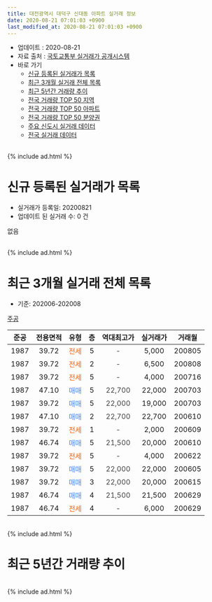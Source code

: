 ```yaml
---
title: 대전광역시 대덕구 신대동 아파트 실거래 정보
date: 2020-08-21 07:01:03 +0900
last_modified_at: 2020-08-21 07:01:03 +0900
---
```


* 업데이트 : 2020-08-21
* 자료 출처 : [국토교통부 실거래가 공개시스템](http://rt.molit.go.kr)
* 바로 가기
    * [신규 등록된 실거래가 목록](#신규-등록된-실거래가-목록)
    * [최근 3개월 실거래 전체 목록](#최근-3개월-실거래-전체-목록)
    * [최근 5년간 거래량 추이](#최근-5년간-거래량-추이)
    * [전국 거래량 TOP 50 지역](https://inasie.github.io/apt-trade-info/최근-3개월-전국에서-가장-거래가-많이-발생한-지역)
    * [전국 거래량 TOP 50 아파트](https://inasie.github.io/apt-trade-info/최근-3개월-전국에서-가장-거래가-많이-발생한-아파트)
    * [전국 거래량 TOP 50 분양권](https://inasie.github.io/apt-trade-info/최근-3개월-전국에서-가장-거래가-많이-발생한-분양권)
    * [주요 신도시 실거래 데이터](https://inasie.github.io/apt-trade-info/주요-신도시)
    * [전국 실거래 데이터](https://inasie.github.io/apt-trade-info/전국)
<br>
{% include ad.html %}
<br>

# 신규 등록된 실거래가 목록
* 실거래가 등록일: 20200821
* 업데이트 된 실거래 수: 0 건

없음

<br>
{% include ad.html %}
<br>

# 최근 3개월 실거래 전체 목록
* 기준: 202006-202008


[주공](https://search.naver.com/search.naver?query=%EB%8C%80%EC%A0%84%EA%B4%91%EC%97%AD%EC%8B%9C+%EB%8C%80%EB%8D%95%EA%B5%AC+%EC%8B%A0%EB%8C%80%EB%8F%99+%EC%A3%BC%EA%B3%B5)

|준공|전용면적|유형|층|역대최고가|실거래가|거래월|
|:---:|:---:|:---:|:---:|:---:|:---:|:---:|
|1987|39.72|<span style="color:#ff5a00">전세</span>|5|<span style="color:#444444">-</span>|5,000|200805|
|1987|39.72|<span style="color:#ff5a00">전세</span>|2|<span style="color:#444444">-</span>|6,500|200808|
|1987|39.72|<span style="color:#ff5a00">전세</span>|5|<span style="color:#444444">-</span>|4,000|200716|
|1987|47.10|<span style="color:#4285f3">매매</span>|5|<span style="color:#444444">22,700</span>|22,000|200703|
|1987|39.72|<span style="color:#4285f3">매매</span>|5|<span style="color:#444444">22,000</span>|19,000|200703|
|1987|47.10|<span style="color:#4285f3">매매</span>|2|<span style="color:#444444">22,700</span>|22,700|200610|
|1987|39.72|<span style="color:#ff5a00">전세</span>|1|<span style="color:#444444">-</span>|2,000|200609|
|1987|46.74|<span style="color:#4285f3">매매</span>|5|<span style="color:#444444">21,500</span>|20,000|200610|
|1987|39.72|<span style="color:#ff5a00">전세</span>|5|<span style="color:#444444">-</span>|4,000|200622|
|1987|39.72|<span style="color:#4285f3">매매</span>|5|<span style="color:#444444">22,000</span>|22,000|200605|
|1987|39.72|<span style="color:#4285f3">매매</span>|3|<span style="color:#444444">22,000</span>|20,000|200615|
|1987|46.74|<span style="color:#4285f3">매매</span>|4|<span style="color:#444444">21,500</span>|21,500|200629|
|1987|46.74|<span style="color:#ff5a00">전세</span>|4|<span style="color:#444444">-</span>|6,000|200629|


<br>
{% include ad.html %}
<br>

# 최근 5년간 거래량 추이


<div style="width:100%;">
    <canvas id="deal_progress" height="200"></canvas>
</div>

<script>
new Chart(document.getElementById("deal_progress"), {
    type: 'line',
    data: {
        labels: ['201508','201509','201510','201511','201512','201601','201602','201603','201604','201605','201606','201607','201608','201609','201610','201611','201612','201701','201702','201703','201704','201705','201706','201707','201708','201709','201710','201711','201712','201801','201802','201803','201804','201805','201806','201807','201808','201809','201810','201811','201812','201901','201902','201903','201904','201905','201906','201907','201908','201909','201910','201911','201912','202001','202002','202003','202004','202005','202006','202007','202008'],
        datasets: [{
            label: '매매',
            pointRadius: 1,
            data: [1, 3, 1, 1, 3, 3, 3, 2, 3, 2, 0, 4, 7, 1, 3, 5, 4, 1, 2, 3, 4, 4, 5, 3, 2, 4, 6, 2, 2, 1, 2, 7, 2, 3, 1, 0, 4, 3, 2, 4, 7, 5, 14, 4, 3, 13, 4, 2, 4, 10, 10, 7, 3, 3, 16, 10, 5, 12, 5, 2, 0],
            borderColor: "rgba(255, 201, 14, 1)",
            backgroundColor: "rgba(255, 201, 14, 0.5)",
            fill: false,
            lineTension: 0
        },{
            label: '전월세',
            pointRadius: 1,
            data: [5, 5, 1, 0, 3, 1, 7, 2, 1, 1, 1, 2, 1, 3, 3, 2, 4, 2, 3, 0, 2, 2, 4, 2, 3, 2, 1, 2, 2, 1, 7, 1, 4, 2, 2, 1, 1, 2, 2, 2, 3, 3, 3, 3, 7, 2, 0, 1, 2, 0, 1, 4, 3, 4, 6, 4, 4, 5, 3, 1, 2],
            borderColor: "rgba(0, 141, 185, 1)",
            backgroundColor: "rgba(0, 141, 185, 0.5)",
            fill: false,
            lineTension: 0
        }
        ]
    },
    options: {
        responsive: true,
        title: {
            display: false
        },
        tooltips: {
            mode: 'index',
            intersect: false
        },
        hover: {
            mode: 'nearest',
            intersect: true
        },
        scales: {
            xAxes: [{
                display: true,
                scaleLabel: {
                    display: true,
                    labelString: '년/월'
                }
            }],
            yAxes: [{
                display: true,
                ticks: {
                    suggestedMin: 0,
                },
                scaleLabel: {
                    display: true,
                    labelString: '실거래 수'
                }
            }]
        }
    }
});

</script>


<br>
{% include ad.html %}
<br>

